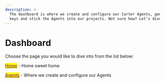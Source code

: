 ```yaml
---
description: >-
  The dashboard is where we create and configure our Carter Agents, generate API
  keys and stick the Agents into our projects. Not sure how? Let's dive in.
---
```


# Dashboard

Choose the page you would like to dive into from the list below:

[<mark style="color:purple;">Home</mark>](home.md) - Home sweet home

[<mark style="color:purple;">Agents</mark>](agents/) - Where we create and configure our Agents
